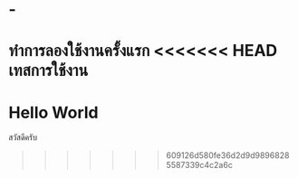 # -
ทำการลองใช้งานครั้งแรก
<<<<<<< HEAD
เทสการใช้งาน
=======
# Hello World
สวัสดีครับ
>>>>>>> 609126d580fe36d2d9d98968285587339c4c2a6c
